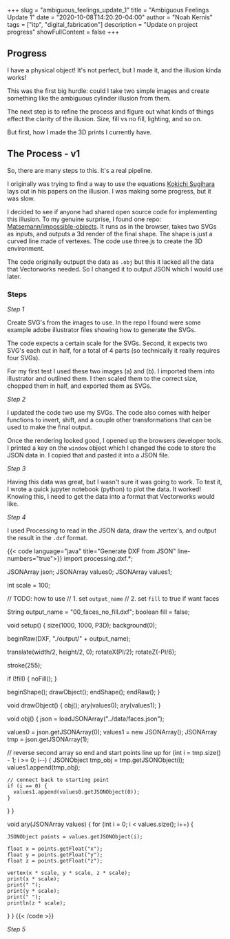 +++
slug = "ambiguous_feelings_update_1"
title = "Ambiguous Feelings Update 1"
date = "2020-10-08T14:20:20-04:00"
author = "Noah Kernis"
tags = ["itp", "digital_fabrication"]
description = "Update on project progress"
showFullContent = false
+++

## Progress

<!-- NOTE: IMAGE -->

I have a physical object! It's not perfect, but I made it, and the illusion kinda works!

This was the first big hurdle: could I take two simple images and create something like the ambiguous cylinder illusion from them. 

The next step is to refine the process and figure out what kinds of things effect the clarity of the illusion. Size, fill vs no fill, lighting, and so on.

But first, how I made the 3D prints I currently have.

## The Process - v1

So, there are many steps to this. It's a real pipeline.

I originally was trying to find a way to use the equations [Kokichi Sugihara](http://www.isc.meiji.ac.jp/~kokichis/Welcomee.html) lays out in his papers on the illusion. I was making some progress, but it was slow. 

I decided to see if anyone had shared open source code for implementing this illusion. To my genuine surprise, I found one repo: [Matsemann/impossible-objects](https://github.com/Matsemann/impossible-objects). It runs as in the browser, takes two SVGs as inputs, and outputs a 3d render of the final shape. The shape is just a curved line made of vertexes. The code use three.js to create the 3D environment. 

The code originally outpupt the data as `.obj` but this it lacked all the data that Vectorworks needed. So I changed it to output JSON which I would use later.

### Steps

*Step 1*

Create SVG's from the images to use. In the repo I found were some example adobe illustrator files showing how to generate the SVGs.

The code expects a certain scale for the SVGs. Second, it expects two SVG's each cut in half, for a total of 4 parts (so technically it really requires four SVGs).

For my first test I used these two images (a) and (b). I imported them into illustrator and outlined them. I then scaled them to the correct size, chopped them in half, and exported them as SVGs.

<!-- NOTE: image svg -->

*Step 2*

I updated the code two use my SVGs. The code also comes with helper functions to invert, shift, and a couple other transformations that can be used to make the final output. 

<!-- NOTE: image of env -->

Once the rendering looked good, I opened up the browsers developer tools. I printed a key on the `window` object which I changed the code to store the JSON data in. I copied that and pasted it into a JSON file.

*Step 3*

Having this data was great, but I wasn't sure it was going to work. To test it, I wrote a quick jupyter notebook (python) to plot the data. It worked! Knowing this, I need to get the data into a format that Vectorworks would like.

*Step 4*

I used Processing to read in the JSON data, draw the vertex's, and output the result in the `.dxf` format.

{{< code language="java" title="Generate DXF from JSON" line-numbers="true">}}
import processing.dxf.*;

JSONArray json;
JSONArray values0;
JSONArray values1;

int scale = 100;

// TODO: how to use
// 1. set `output_name`
// 2. set `fill` to true if want faces

String output_name = "00_faces_no_fill.dxf";
boolean fill = false;

void setup() {
  size(1000, 1000, P3D);
  background(0);

  beginRaw(DXF, "./output/" + output_name);

  translate(width/2, height/2, 0);
  rotateX(PI/2);
  rotateZ(-PI/6);

  stroke(255);
  
  if (!fill) {
    noFill();
  }

  beginShape();
  drawObject();
  endShape();
  endRaw();
}

void drawObject() {
  obj();
  ary(values0);
  ary(values1);
}

void obj() {
  json = loadJSONArray("../data/faces.json");

  values0 = json.getJSONArray(0);
  values1 = new JSONArray();
  JSONArray tmp = json.getJSONArray(1);
      
      
  // reverse second array so end and start points line up
  for (int i = tmp.size() - 1; i >= 0; i--) {
    JSONObject tmp_obj = tmp.getJSONObject(i);
    values1.append(tmp_obj);
    
    // connect back to starting point
    if (i == 0) {
      values1.append(values0.getJSONObject(0));
    }
  }
}

void ary(JSONArray values) {
  for (int i = 0; i < values.size(); i++) {
    
    JSONObject points = values.getJSONObject(i);
    
    float x = points.getFloat("x");
    float y = points.getFloat("y");
    float z = points.getFloat("z");
       
    vertex(x * scale, y * scale, z * scale);
    print(x * scale);
    print(" ");
    print(y * scale);
    print(" ");
    println(z * scale);
  }
}
{{< /code >}}

*Step 5*